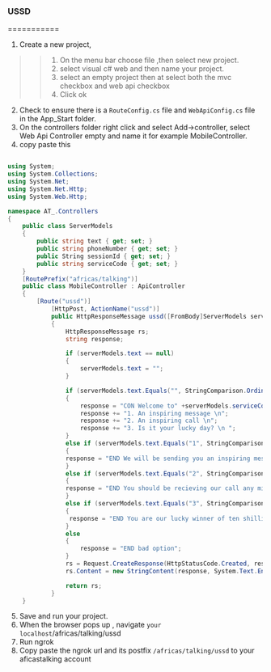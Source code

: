### USSD
===========

1. Create a new project,
>> 1. On the menu bar choose file ,then select new project.
>> 2. select visual c# web and then name your project.
>> 3. select an empty project then at select both the mvc checkbox and web api checkbox 
>> 4. Click ok

2. Check to ensure there is a ``RouteConfig.cs`` file and ``WebApiConfig.cs`` file in the App_Start folder. 
3. On the controllers folder right click and select Add->controller, select Web Api Controller empty and name it for example MobileController.
4. copy paste this

```cs

using System;
using System.Collections;
using System.Net;
using System.Net.Http;
using System.Web.Http;

namespace AT_.Controllers
{
    public class ServerModels
    {
        public string text { get; set; }
        public string phoneNumber { get; set; }
        public String sessionId { get; set; }
        public string serviceCode { get; set; }
    }
    [RoutePrefix("africas/talking")]
    public class MobileController : ApiController
    {
        [Route("ussd")]
            [HttpPost, ActionName("ussd")]
            public HttpResponseMessage ussd([FromBody]ServerModels serverModels)
            {
                HttpResponseMessage rs;
                string response;

                if (serverModels.text == null)
                {
                    serverModels.text = "";
                }

                if (serverModels.text.Equals("", StringComparison.Ordinal))
                {
                    response = "CON Welcome to" +serverModels.serviceCode+ "\n";
                    response += "1. An inspiring message \n";
                    response += "2. An inspiring call \n";
                    response += "3. Is it your lucky day? \n ";
                }
                else if (serverModels.text.Equals("1", StringComparison.Ordinal))
                {
                response = "END We will be sending you an inspiring message shortly/n";      
                }
                else if (serverModels.text.Equals("2", StringComparison.Ordinal))
                {
                response = "END You should be recieving our call any minute now/n";
                }
                else if (serverModels.text.Equals("3", StringComparison.Ordinal))
                {
                 response = "END You are our lucky winner of ten shilling airtime/n";
                }
                else
                {
                    response = "END bad option";
                }
                rs = Request.CreateResponse(HttpStatusCode.Created, response);
                rs.Content = new StringContent(response, System.Text.Encoding.UTF8, "text/plain");

                return rs;
            }
    }
```

5. Save and run your project. 
6. When the browser pops up , navigate `your localhost`/africas/talking/ussd
7. Run ngrok
8. Copy paste the ngrok url and its postfix ``/africas/talking/ussd`` to your aficastalking account 